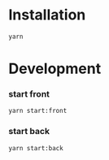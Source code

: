 # Installation
```shell
yarn
```

# Development

### start front
````shell
yarn start:front
````

### start back
````shell
yarn start:back
````
